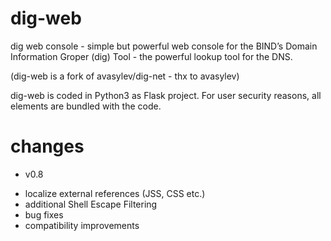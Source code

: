 # dig-web
dig web console - simple but powerful web console for the BIND’s Domain Information Groper (dig) Tool - the powerful lookup tool for the DNS.


(dig-web is a fork of avasylev/dig-net - thx to avasylev)

dig-web is coded in Python3 as Flask project. 
For user security reasons, all elements are bundled with the code.

# changes

- v0.8
 * localize external references (JSS, CSS etc.)
 * additional Shell Escape Filtering
 * bug fixes 
 * compatibility improvements

